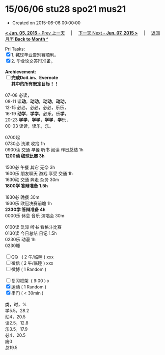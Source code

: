 # 15/06/06 stu28 spo21 mus21

- Created on 2015-06-06 00:00:00

[**< Jun. 05, 2015** - Prev 上一天](/lifelogs/2015/06/d05.md) &nbsp; &nbsp; | &nbsp; &nbsp; [下一天 Next - **Jun. 07, 2015 >**](/lifelogs/2015/06/d07.md) &nbsp; &nbsp; |  &nbsp; &nbsp; [返回月历 **Back to Month ^**](/lifelogs/2015/06/index.md)
<br/><div>Pri Tasks:<br/><input type="checkbox" checked="true" />1. 毽球毕业告别赛顺利。</div><div><input type="checkbox" checked="true" />2. 毕业论文答辩准备。</div><div><br/></div><div><b>Archievement:</b></div><div><b><input type="checkbox" />完成Doit.im、</b><b>Evernote</b></div><div><b>      其中的</b><b>所有</b><b>既定目标！！</b></div><div><div><br/></div><div>07-08 必读，</div>08-11 读<b>动</b>，<b>动动</b>，<b>动动</b>，<b>动动</b>，<br/>12-15 必必，必必，必必，乐乐，<br/>16-19 <b>动学</b>，<b>学学</b>，必乐，乐<b>学</b>，<br/>20-23 <b>学学</b>，<b>学学</b>，<b>学学</b>，<b>学</b>乐，</div><div>00-03 读读，读乐，乐。<br/><div><br/></div>0700起<br/>0730必 洗漱 收拾 1h</div><div>0900读 交通 早餐 听书 阅读 昨日总结 1h</div><div><b>1200动 毽球比赛 3h</b><div><br/></div>1500必 午餐 其它 无奈 3h</div><div>1600乐 朋友聊天 游戏 享受 交通 1h</div><div>1630动 交通 奔走 杂务 30m</div><div><b>1800学 答辩准备 1.5h</b></div><div><br/></div><div>1830必 晚餐 30m</div><div>1930乐 欧冠决赛前瞻 1h</div><div><b>2330学 答辩准备 4h</b></div><div>0000乐 休息 音乐 演唱会 30m</div><div><br/></div><div>0100读 洗澡 听书 看格斗比赛<br/>0130读 今日总结 日记 1.5h</div><div>0230乐 动漫 1h</div><div>0230睡</div><div><br/></div><div><input type="checkbox" />QQ   ( 2 午/临睡 ) xxx<br/><input type="checkbox" />微信 ( 2 午/临睡 ) xxx</div><div><input type="checkbox" />微博 ( 1 Random ) </div><div><br/></div><div><input type="checkbox" />复习框架  ( 9:00 ) x<br/></div><div><input type="checkbox" checked="true" />运动 ( 1 Random ) </div><div><input type="checkbox" checked="true" />串门 ( < 30min ) </div><div><div><br/></div>类，时，%<br/>学5.5，28.2<br/>动4，20.5<br/>读2.5，12.8<br/>乐3.5，17.9<br/>必4，20.5<br/>废0<br/>总19.5</div>
